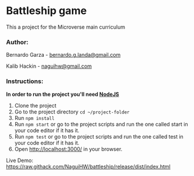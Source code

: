 # Battleship game
This a project for the Microverse main curriculum
### Author:
Bernardo Garza - [bernardo.g.landa@gmail.com](bernardo.g.landa@gmail.com)

Kalib Hackin - [naguihw@gmail.com](naguihw@gmail.com)
### Instructions:
**In order to run the project you'll need [NodeJS](https://nodejs.org)**
1. Clone the project
2. Go to the project directory `cd ~/project-folder`
3. Run `npm install`
4. Run `npm start` or go to the project scripts and run the one called start in your code editor if it has it.
5. Run `npm test` or go to the project scripts and run the one called test in your code editor if it has it.
6. Open [http://localhost:3000/](http://localhost:3000/) in your browser.

Live Demo: https://raw.githack.com/NaguiHW/battleship/release/dist/index.html
